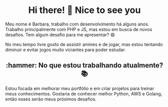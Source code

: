 <h1 align="center">Hi there! 👋 Nice to see you</h1>

Meu nome é Barbara, trabalho com desenvolvimento há alguns anos. Trabalho principalmente com PHP e JS, mas estou em busca de novos desafios. Tem algum desafio para me apresentar? 😄

No meu tempo livre gosto de assistir animes e de jogar, mas estou tentando diminuir e evitar jogos muito viciantes para poder estudar.

<h2 align="center">:hammer: No que estou trabalhando atualmente? 📚</h2>
Estou focada em melhorar meu portfólio e em criar projetos para treinar meus conhecimentos. Gostaria de conhecer melhor Python, AWS e Golang, então esses serão meus próximos desafios.

